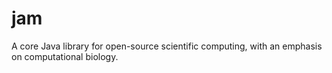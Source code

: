 jam
===

A core Java library for open-source scientific computing, with an emphasis on computational biology.

